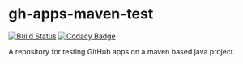 # gh-apps-maven-test

[![Build Status](https://travis-ci.com/jechterhoff/gh-apps-maven-test.svg?branch=master)](https://travis-ci.com/jechterhoff/gh-apps-maven-test)
[![Codacy Badge](https://api.codacy.com/project/badge/Grade/eb850d7d9388433b8f7632975cb73a91)](https://www.codacy.com/manual/jechterhoff/gh-apps-maven-test?utm_source=github.com&amp;utm_medium=referral&amp;utm_content=jechterhoff/gh-apps-maven-test&amp;utm_campaign=Badge_Grade)

A repository for testing GitHub apps on a maven based java project.  
